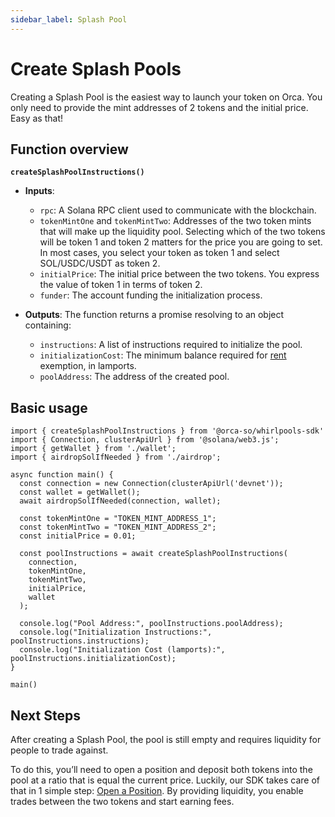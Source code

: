 ```yaml
---
sidebar_label: Splash Pool
---
```


# Create Splash Pools

Creating a Splash Pool is the easiest way to launch your token on Orca. You only need to provide the mint addresses of 2 tokens and the initial price. Easy as that!

## Function overview
**`createSplashPoolInstructions()`**
- **Inputs**:

    - `rpc`: A Solana RPC client used to communicate with the blockchain.
    - `tokenMintOne` and `tokenMintTwo`: Addresses of the two token mints that will make up the liquidity pool. Selecting which of the two tokens will be token 1 and token 2 matters for the price you are going to set. In most cases, you select your token as token 1 and select SOL/USDC/USDT as token 2.
    - `initialPrice`: The initial price between the two tokens. You express the value of token 1 in terms of token 2.
    - `funder`: The account funding the initialization process.

- **Outputs**: The function returns a promise resolving to an object containing:

    - `instructions`: A list of instructions required to initialize the pool.
    - `initializationCost`: The minimum balance required for [rent](https://solana.com/docs/core/fees#rent) exemption, in lamports.
    - `poolAddress`: The address of the created pool.

## Basic usage

```tsx title="main.ts"
import { createSplashPoolInstructions } from '@orca-so/whirlpools-sdk'
import { Connection, clusterApiUrl } from '@solana/web3.js';
import { getWallet } from './wallet';
import { airdropSolIfNeeded } from './airdrop';

async function main() {
  const connection = new Connection(clusterApiUrl('devnet'));
  const wallet = getWallet();
  await airdropSolIfNeeded(connection, wallet);

  const tokenMintOne = "TOKEN_MINT_ADDRESS_1"; 
  const tokenMintTwo = "TOKEN_MINT_ADDRESS_2"; 
  const initialPrice = 0.01;  

  const poolInstructions = await createSplashPoolInstructions(
    connection,
    tokenMintOne,
    tokenMintTwo,
    initialPrice,
    wallet
  );

  console.log("Pool Address:", poolInstructions.poolAddress);
  console.log("Initialization Instructions:", poolInstructions.instructions);
  console.log("Initialization Cost (lamports):", poolInstructions.initializationCost);
}

main()
```

## Next Steps

After creating a Splash Pool, the pool is still empty and requires liquidity for people to trade against.

To do this, you’ll need to open a position and deposit both tokens into the pool at a ratio that is equal the current price. Luckily, our SDK takes care of that in 1 simple step: [Open a Position](../03-Provide%20Liquidity/01-Open%20Position.md). By providing liquidity, you enable trades between the two tokens and start earning fees.